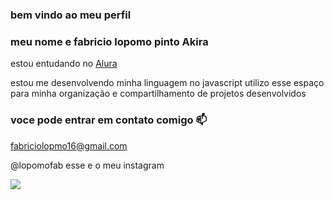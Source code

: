 ### bem vindo ao meu perfil

### meu nome e fabricio lopomo pinto Akira

estou entudando no [Alura](https://cursos.alura.com.br/dashboard)

estou me desenvolvendo minha linguagem no javascript
utilizo esse espaço para minha organização e compartilhamento de projetos desenvolvidos

### voce pode entrar em contato comigo 📫

fabriciolopmo16@gmail.com

@lopomofab   esse e o meu instagram

![](https://media1.tenor.com/m/teuYBS2md6cAAAAC/rimuru-tempest-rimuru.gif)
